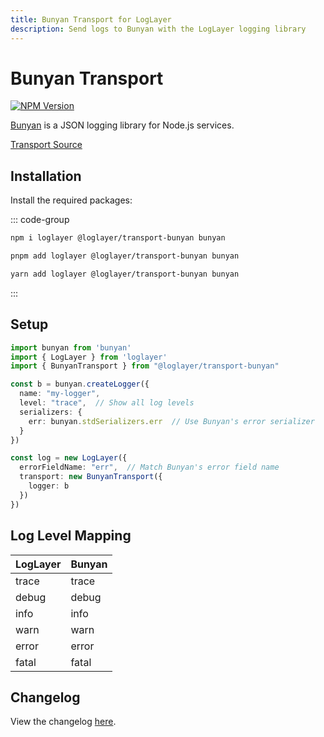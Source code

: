 ```yaml
---
title: Bunyan Transport for LogLayer
description: Send logs to Bunyan with the LogLayer logging library
---
```


# Bunyan Transport <Badge type="warning" text="Browser" /> <Badge type="tip" text="Server" />

[![NPM Version](https://img.shields.io/npm/v/%40loglayer%2Ftransport-bunyan)](https://www.npmjs.com/package/@loglayer/transport-bunyan)

[Bunyan](https://github.com/trentm/node-bunyan) is a JSON logging library for Node.js services.

[Transport Source](https://github.com/loglayer/loglayer/tree/master/packages/transports/bunyan)

## Installation

Install the required packages:

::: code-group

```sh [npm]
npm i loglayer @loglayer/transport-bunyan bunyan
```

```sh [pnpm]
pnpm add loglayer @loglayer/transport-bunyan bunyan
```

```sh [yarn]
yarn add loglayer @loglayer/transport-bunyan bunyan
```

:::

## Setup

```typescript
import bunyan from 'bunyan'
import { LogLayer } from 'loglayer'
import { BunyanTransport } from "@loglayer/transport-bunyan"

const b = bunyan.createLogger({
  name: "my-logger",
  level: "trace",  // Show all log levels
  serializers: { 
    err: bunyan.stdSerializers.err  // Use Bunyan's error serializer
  }
})

const log = new LogLayer({
  errorFieldName: "err",  // Match Bunyan's error field name
  transport: new BunyanTransport({
    logger: b
  })
})
```

## Log Level Mapping

| LogLayer | Bunyan  |
|----------|---------|
| trace    | trace   |
| debug    | debug   |
| info     | info    |
| warn     | warn    |
| error    | error   |
| fatal    | fatal   |

## Changelog

View the changelog [here](./changelogs/bunyan-changelog.md).

